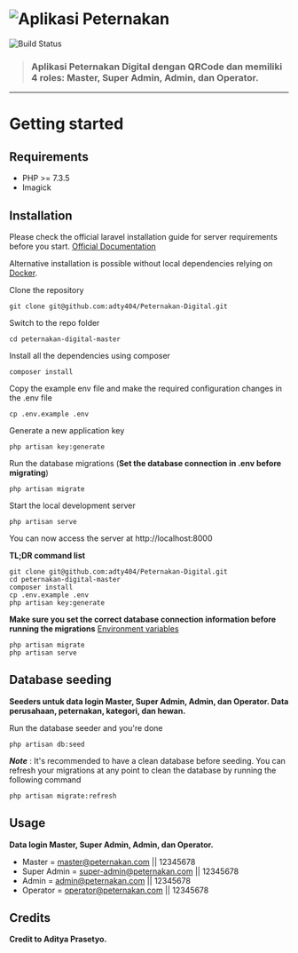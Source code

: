 # ![Aplikasi Peternakan](logo.png)

![Build Status](https://wakatime.com/badge/user/7a01bed2-a6a3-4e98-8055-d76ffbd563e7/project/71a2de7c-fee2-408f-bbf7-a7dfc505acd1.svg)

> ### Aplikasi Peternakan Digital dengan QRCode dan memiliki 4 roles: Master, Super Admin, Admin, dan Operator.

----------

# Getting started

## Requirements

* PHP >= 7.3.5
* Imagick

## Installation

Please check the official laravel installation guide for server requirements before you start. [Official Documentation](https://laravel.com/docs/5.4/installation#installation)

Alternative installation is possible without local dependencies relying on [Docker](#docker). 

Clone the repository

    git clone git@github.com:adty404/Peternakan-Digital.git

Switch to the repo folder

    cd peternakan-digital-master

Install all the dependencies using composer

    composer install

Copy the example env file and make the required configuration changes in the .env file

    cp .env.example .env

Generate a new application key

    php artisan key:generate

Run the database migrations (**Set the database connection in .env before migrating**)

    php artisan migrate

Start the local development server

    php artisan serve

You can now access the server at http://localhost:8000

**TL;DR command list**

    git clone git@github.com:adty404/Peternakan-Digital.git
    cd peternakan-digital-master
    composer install
    cp .env.example .env
    php artisan key:generate
    
**Make sure you set the correct database connection information before running the migrations** [Environment variables](#environment-variables)

    php artisan migrate
    php artisan serve

## Database seeding

**Seeders untuk data login Master, Super Admin, Admin, dan Operator. Data perusahaan, peternakan, kategori, dan hewan.**

Run the database seeder and you're done

    php artisan db:seed

***Note*** : It's recommended to have a clean database before seeding. You can refresh your migrations at any point to clean the database by running the following command

    php artisan migrate:refresh
    
## Usage

**Data login Master, Super Admin, Admin, dan Operator.**

* Master = master@peternakan.com || 12345678
* Super Admin = super-admin@peternakan.com || 12345678
* Admin = admin@peternakan.com || 12345678
* Operator = operator@peternakan.com || 12345678

## Credits

**Credit to Aditya Prasetyo.**
